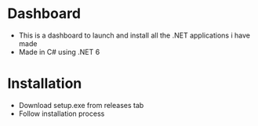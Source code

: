 # Dashboard
- This is a dashboard to launch and install all the .NET applications i have made
- Made in C# using .NET 6

# Installation
- Download setup.exe from releases tab
- Follow installation process
